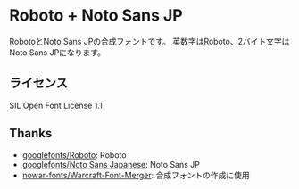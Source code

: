 # Roboto + Noto Sans JP

RobotoとNoto Sans JPの合成フォントです。
英数字はRoboto、2バイト文字はNoto Sans JPになります。

## ライセンス
SIL Open Font License 1.1

## Thanks

- [googlefonts/Roboto](https://github.com/googlefonts/roboto): Roboto
- [googlefonts/Noto Sans Japanese](https://fonts.google.com/noto/specimen/Noto+Sans+JP): Noto Sans JP
- [nowar-fonts/Warcraft-Font-Merger](https://github.com/nowar-fonts/Warcraft-Font-Merger): 合成フォントの作成に使用
